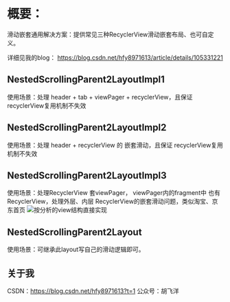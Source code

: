 
# 概要：

滑动嵌套通用解决方案：提供常见三种RecyclerView滑动嵌套布局、也可自定义。

详细见我的blog：
https://blog.csdn.net/hfy8971613/article/details/105331221

## NestedScrollingParent2LayoutImpl1
使用场景：处理 header + tab + viewPager + recyclerView，且保证 recyclerView复用机制不失效

## NestedScrollingParent2LayoutImpl2
使用场景：处理 header + recyclerView 的 嵌套滑动，且保证 recyclerView复用机制不失效

## NestedScrollingParent2LayoutImpl3
使用场景：处理RecyclerView 套viewPager， viewPager内的fragment中 也有RecyclerView，处理外层、内层 RecyclerView的嵌套滑动问题，类似淘宝、京东首页
![按分析的view结构直接实现](https://img-blog.csdnimg.cn/20200405192924217.gif#pic_center)


## NestedScrollingParent2Layout
使用场景：可继承此layout写自己的滑动逻辑即可。


## 关于我
CSDN：https://blog.csdn.net/hfy8971613?t=1
公众号：胡飞洋
